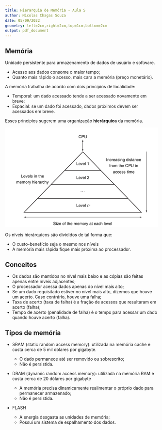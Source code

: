 ```yaml
---
title: Hierarquia de Memória - Aula 5
author: Nicolas Chagas Souza
date: 05/09/2022
geometry: left=2cm,right=2cm,top=1cm,bottom=2cm
output: pdf_document
---
```


## Memória

Unidade persistente para armazenamento de dados de usuário e software.

- Acesso aos dados consome o maior tempo;
- Quanto mais rápido o acesso, mais cara a memória (preço monetário).

A memória trabalha de acordo com dois princípios de localidade:

- Temporal: um dado acessado tende a ser acessado novamente em breve;
- Espacial: se um dado foi acessado, dados próximos devem ser acessados em breve.

Esses princípios sugerem uma organização **hierárquica** da memória.

![](imgs/08-34-17.png)

Os níveis hierárquicos são divididos de tal forma que:

- O custo-benefício seja o mesmo nos níveis
- A memória mais rápida fique mais próxima ao processador.

## Conceitos

- Os dados são mantidos no nível mais baixo e as cópias são feitas apenas entre níveis adjacentes;
- O processador acessa dados apenas do nível mais alto;
- Se um dado requisitado estiver no nível mais alto, dizemos que houve um acerto. Caso contrário, houve uma falha;
- Taxa de acerto (taxa de falha) é a fração de acessos que resultaram em acerto (falha);
- Tempo de acerto (penalidade de falha) é o tempo para acessar um dado quando houve acerto (falha).

## Tipos de memória

- SRAM (static random access memory): utilizada na memória cache e custa cerca de 5 mil dólares por gigabyte.
  - O dado permanece até ser removido ou sobrescrito;
  - Não é persistida.

- DRAM (dynamic random access memory): utilizada na memória RAM e custa cerca de 20 dólares por gigabyte
  - A memória precisa dinamicamente realimentar o próprio dado para permanecer armazenado;
  - Não é persistida.

- FLASH
  - A energia desgasta as unidades de memória;
  - Possui um sistema de espalhamento dos dados.
